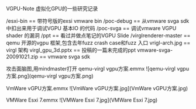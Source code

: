 
VGPU-Note 虚拟化GPU的一些研究记录

/esxi-bin  ==  带符号版的exsi vmware bin
/poc-debug  ==  从vmware svga sdk 中扣出来用于调试VGPU 基本IO 的代码
/poc-svga  ==  调试vmware VGPU shader 的漏洞
/ppt  ==  看过并做点笔记的VGPU Slide
/virglrenderer-master  ==  qemu 开源的vgpu 框架,包含去年fuzz crash case和fuzz 入口
vrigl-arch.jpg  ==  virgl 架构
virgl_gpu_3d.pptx  ==  投稿的一篇未完成的ppt
vmware-svga-20091021.zip  ==  vmware svga sdk

攻击面脑图,用mindmaster打开
qemu-virgl vgpu方案.emmx
![qemu-virgl vgpu方案.png](qemu-virgl vgpu方案.png)

VmWare vGPU方案.emmx
![VmWare vGPU方案.jpg](VmWare vGPU方案.jpg)

VMWare Esxi 7.emmx
![VMWare Esxi 7.jpg](VMWare Esxi 7.jpg)

